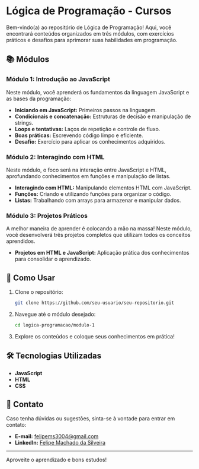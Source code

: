 # Lógica de Programação - Cursos

Bem-vindo(a) ao repositório de Lógica de Programação! Aqui, você encontrará conteúdos organizados em três módulos, com exercícios práticos e desafios para aprimorar suas habilidades em programação.

## 📚 Módulos

### Módulo 1: Introdução ao JavaScript
Neste módulo, você aprenderá os fundamentos da linguagem JavaScript e as bases da programação:

- **Iniciando em JavaScript:** Primeiros passos na linguagem.
- **Condicionais e concatenação:** Estruturas de decisão e manipulação de strings.
- **Loops e tentativas:** Laços de repetição e controle de fluxo.
- **Boas práticas:** Escrevendo código limpo e eficiente.
- **Desafio:** Exercício para aplicar os conhecimentos adquiridos.

### Módulo 2: Interagindo com HTML
Neste módulo, o foco será na interação entre JavaScript e HTML, aprofundando conhecimentos em funções e manipulação de listas.

- **Interagindo com HTML:** Manipulando elementos HTML com JavaScript.
- **Funções:** Criando e utilizando funções para organizar o código.
- **Listas:** Trabalhando com arrays para armazenar e manipular dados.

### Módulo 3: Projetos Práticos
A melhor maneira de aprender é colocando a mão na massa! Neste módulo, você desenvolverá três projetos completos que utilizam todos os conceitos aprendidos.

- **Projetos em HTML e JavaScript:** Aplicação prática dos conhecimentos para consolidar o aprendizado.

## 🚀 Como Usar

1. Clone o repositório:
   ```bash
   git clone https://github.com/seu-usuario/seu-repositorio.git
   ```

2. Navegue até o módulo desejado:
   ```bash
   cd logica-programacao/modulo-1
   ```

3. Explore os conteúdos e coloque seus conhecimentos em prática!

## 🛠 Tecnologias Utilizadas

- **JavaScript**
- **HTML**
- **CSS**

## 📧 Contato

Caso tenha dúvidas ou sugestões, sinta-se à vontade para entrar em contato:

- **E-mail:** felipems3004@gmail.com
- **LinkedIn:** [Felipe Machado da Silveira](https://www.linkedin.com/in/felipe-machado-da-silveira-380306182/)

---

Aproveite o aprendizado e bons estudos!

